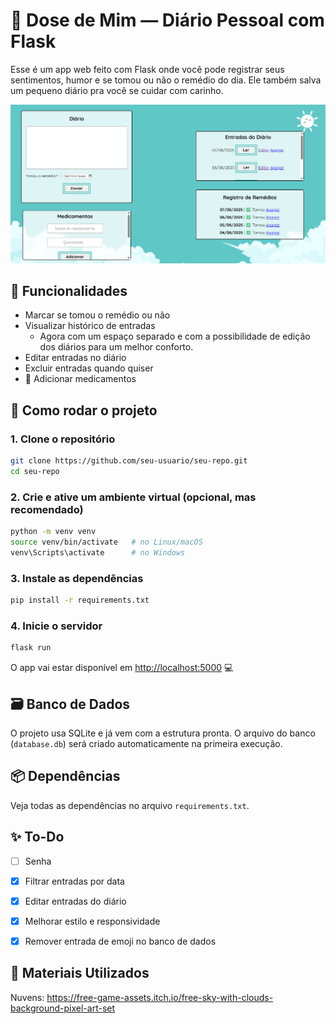 # 💊 Dose de Mim — Diário Pessoal com Flask

Esse é um app web feito com Flask onde você pode registrar seus sentimentos, humor e se tomou ou não o remédio do dia. Ele também salva um pequeno diário pra você se cuidar com carinho.

![Screenshot do Projeto](img.png)

## 🌟 Funcionalidades

- Marcar se tomou o remédio ou não
- Visualizar histórico de entradas
    - Agora com um espaço separado e com a possibilidade de edição dos diários para um melhor conforto.
- Editar entradas no diário
- Excluir entradas quando quiser
- 💊 Adicionar medicamentos

## 🚀 Como rodar o projeto

### 1. Clone o repositório

```bash
git clone https://github.com/seu-usuario/seu-repo.git
cd seu-repo
````

### 2. Crie e ative um ambiente virtual (opcional, mas recomendado)

```bash
python -m venv venv
source venv/bin/activate   # no Linux/macOS
venv\Scripts\activate      # no Windows
```

### 3. Instale as dependências

```bash
pip install -r requirements.txt
```

### 4. Inicie o servidor

```bash
flask run
```

O app vai estar disponível em [http://localhost:5000](http://localhost:5000) 💻

## 🗃️ Banco de Dados

O projeto usa SQLite e já vem com a estrutura pronta. O arquivo do banco (`database.db`) será criado automaticamente na primeira execução.

## 📦 Dependências

Veja todas as dependências no arquivo `requirements.txt`.

## ✨ To-Do

* [ ] Senha
* [x] Filtrar entradas por data
* [x] Editar entradas do diário
* [x] Melhorar estilo e responsividade
* [x] Remover entrada de emoji no banco de dados



## 🎨 Materiais Utilizados

Nuvens: https://free-game-assets.itch.io/free-sky-with-clouds-background-pixel-art-set

